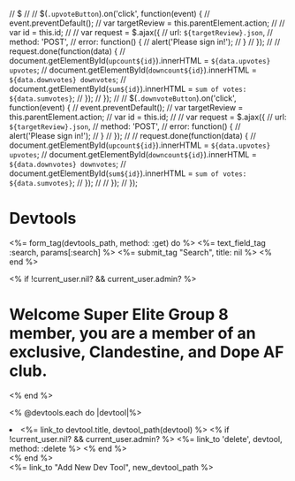 // $
//
//   $(`.upvoteButton`).on('click', function(event) {
//     event.preventDefault();
//     var targetReview = this.parentElement.action;
//
//     var id = this.id;
//
//     var request = $.ajax({
//       url: `${targetReview}.json`,
//       method: 'POST',
//       error: function() {
//         alert('Please sign in!');
//       }
//     });
//
//     request.done(function(data) {
//       document.getElementById(`upcount${id}`).innerHTML = `${data.upvotes} upvotes`;
//       document.getElementById(`downcount${id}`).innerHTML = `${data.downvotes} downvotes`;
//       document.getElementById(`sum${id}`).innerHTML = `sum of votes: ${data.sumvotes}`;
//     });
//   });
//
//   $(`.downvoteButton`).on('click', function(event) {
//     event.preventDefault();
//     var targetReview = this.parentElement.action;
//     var id = this.id;
//
//     var request = $.ajax({
//       url: `${targetReview}.json`,
//       method: 'POST',
//       error: function() {
//         alert('Please sign in!');
//       }
//     });
//
//     request.done(function(data) {
//       document.getElementById(`upcount${id}`).innerHTML = `${data.upvotes} upvotes`;
//       document.getElementById(`downcount${id}`).innerHTML = `${data.downvotes} downvotes`;
//       document.getElementById(`sum${id}`).innerHTML = `sum of votes: ${data.sumvotes}`;
//     });
//
//   });
// });

<h1>Devtools</h1>

<%= form_tag(devtools_path, method: :get) do %>
    <%= text_field_tag :search, params[:search] %>
    <%= submit_tag "Search", title: nil %>
<% end %>

<% if !current_user.nil? && current_user.admin? %>
  <h1>Welcome Super Elite Group 8 member, you are a member
    of an exclusive, Clandestine, and Dope AF club.</h1>
<% end %>

<% @devtools.each do |devtool|%>
  <li><%= link_to devtool.title, devtool_path(devtool) %>
    <% if !current_user.nil? && current_user.admin? %>
      <%= link_to 'delete', devtool, method: :delete %>
    <% end %>
  </li>
<% end %>

<div><%= link_to "Add New Dev Tool", new_devtool_path %></div>

